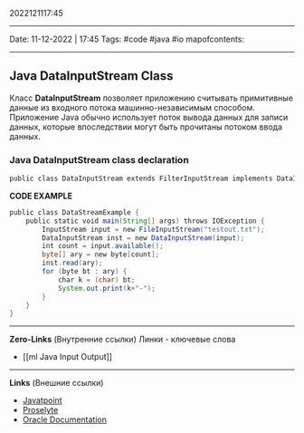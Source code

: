 2022121117:45
___
Date: 11-12-2022 | 17:45
Tags: #code #java #io 
mapofcontents:
___
## Java DataInputStream Class 
Класс **DataInputStream** позволяет приложению считывать примитивные данные из входного потока машинно-независимым способом. Приложение Java обычно использует поток вывода данных для записи данных, которые впоследствии могут быть прочитаны потоком ввода данных.

### Java DataInputStream class declaration
```java
public class DataInputStream extends FilterInputStream implements DataInput
```

**CODE EXAMPLE**
```java
public class DataStreamExample {  
	public static void main(String[] args) throws IOException {  
		InputStream input = new FileInputStream("testout.txt");  
		DataInputStream inst = new DataInputStream(input);  
		int count = input.available();  
		byte[] ary = new byte[count];  
		inst.read(ary);  
		for (byte bt : ary) {  
			char k = (char) bt;  
			System.out.print(k+"-");  
		}  
	}  
}
```

-----
**Zero-Links**  (Внутренние ссылки) Линки - ключевые слова
- [[ml Java Input Output]]

------
**Links** (Внешние ссылки)
- [Javatpoint](https://www.javatpoint.com/java-datainputstream-class)
- [Proselyte](https://proselyte.net/tutorials/java-core/files-io/data-input-stream/)
- [Oracle Documentation](https://docs.oracle.com/javase/7/docs/api/java/io/DataInputStream.html)
